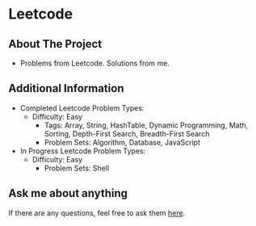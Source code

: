 # Leetcode

## About The Project
- Problems from Leetcode. Solutions from me.
## Additional Information
- Completed Leetcode Problem Types:
  - Difficulty: Easy
    - Tags: Array, String, HashTable, Dynamic Programming, Math, Sorting, Depth-First Search, Breadth-First Search
    - Problem Sets: Algorithm, Database, JavaScript
- In Progress Leetcode Problem Types:
  - Difficulty: Easy
    - Problem Sets: Shell
  
## Ask me about anything
If there are any questions, feel free to ask them [here](https://github.com/ChibiKev/Leetcode/issues).